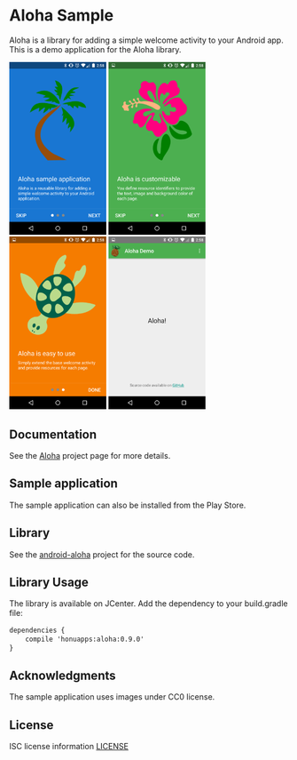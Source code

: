 Aloha Sample
============
Aloha is a library for adding a simple welcome activity to your Android app. This is a demo application for
the Aloha library.

<img src='res/prod/screenshots/nexus5/welcome_page_0.png' width=175/>
<img src='res/prod/screenshots/nexus5/welcome_page_1.png' width=175/>
<img src='res/prod/screenshots/nexus5/welcome_page_2.png' width=175/>
<img src='res/prod/screenshots/nexus5/main_activity.png' width=175/>

Documentation
-------------
See the [Aloha](http://bdiegel.github.io/android-aloha) project page for more details.

Sample application
------------------
The sample application can also be installed from the Play Store.

Library
-------
See the [android-aloha](https://github.com/bdiegel/android-aloha) project for the source code.

Library Usage
-------------
The library is available on JCenter. Add the dependency to your build.gradle file:

    dependencies {
        compile 'honuapps:aloha:0.9.0'
    }

Acknowledgments
---------------
The sample application uses images under CC0 license.

License
-------
ISC license information [LICENSE](LICENSE.txt)

